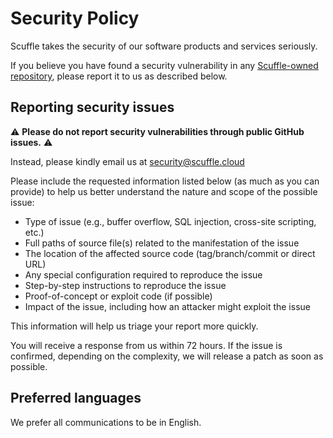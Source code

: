# Security Policy

Scuffle takes the security of our software products and services seriously.

If you believe you have found a security vulnerability in any [Scuffle-owned repository](https://github.com/scufflecloud), please report it to us as described below.

## Reporting security issues

⚠️ **Please do not report security vulnerabilities through public GitHub issues.** ⚠️

Instead, please kindly email us at security@scuffle.cloud

Please include the requested information listed below (as much as you can provide) to help us better understand the nature and scope of the possible issue:

- Type of issue (e.g., buffer overflow, SQL injection, cross-site scripting, etc.)
- Full paths of source file(s) related to the manifestation of the issue
- The location of the affected source code (tag/branch/commit or direct URL)
- Any special configuration required to reproduce the issue
- Step-by-step instructions to reproduce the issue
- Proof-of-concept or exploit code (if possible)
- Impact of the issue, including how an attacker might exploit the issue

This information will help us triage your report more quickly.

You will receive a response from us within 72 hours. If the issue is confirmed, depending on the complexity, we will release a patch as soon as possible.

## Preferred languages

We prefer all communications to be in English.
